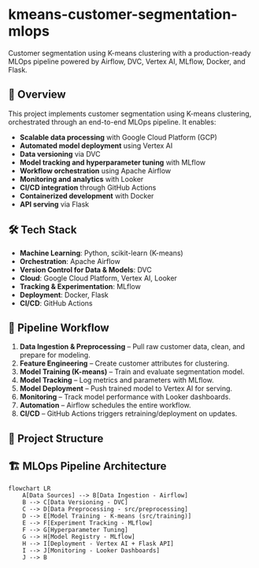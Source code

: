 # kmeans-customer-segmentation-mlops

Customer segmentation using K-means clustering with a production-ready MLOps pipeline powered by Airflow, DVC, Vertex AI, MLflow, Docker, and Flask.

## 📌 Overview
This project implements customer segmentation using K-means clustering, orchestrated through an end-to-end MLOps pipeline. It enables:
- **Scalable data processing** with Google Cloud Platform (GCP)
- **Automated model deployment** using Vertex AI
- **Data versioning** via DVC
- **Model tracking and hyperparameter tuning** with MLflow
- **Workflow orchestration** using Apache Airflow
- **Monitoring and analytics** with Looker
- **CI/CD integration** through GitHub Actions
- **Containerized development** with Docker
- **API serving** via Flask

## 🛠 Tech Stack
- **Machine Learning**: Python, scikit-learn (K-means)
- **Orchestration**: Apache Airflow
- **Version Control for Data & Models**: DVC
- **Cloud**: Google Cloud Platform, Vertex AI, Looker
- **Tracking & Experimentation**: MLflow
- **Deployment**: Docker, Flask
- **CI/CD**: GitHub Actions

## 🚀 Pipeline Workflow
1. **Data Ingestion & Preprocessing** – Pull raw customer data, clean, and prepare for modeling.
2. **Feature Engineering** – Create customer attributes for clustering.
3. **Model Training (K-means)** – Train and evaluate segmentation model.
4. **Model Tracking** – Log metrics and parameters with MLflow.
5. **Model Deployment** – Push trained model to Vertex AI for serving.
6. **Monitoring** – Track model performance with Looker dashboards.
7. **Automation** – Airflow schedules the entire workflow.
8. **CI/CD** – GitHub Actions triggers retraining/deployment on updates.

## 📂 Project Structure
## 🏗 MLOps Pipeline Architecture

```mermaid
flowchart LR
    A[Data Sources] --> B[Data Ingestion - Airflow]
    B --> C[Data Versioning - DVC]
    C --> D[Data Preprocessing - src/preprocessing]
    D --> E[Model Training - K-means (src/training)]
    E --> F[Experiment Tracking - MLflow]
    F --> G[Hyperparameter Tuning]
    G --> H[Model Registry - MLflow]
    H --> I[Deployment - Vertex AI + Flask API]
    I --> J[Monitoring - Looker Dashboards]
    J --> B

